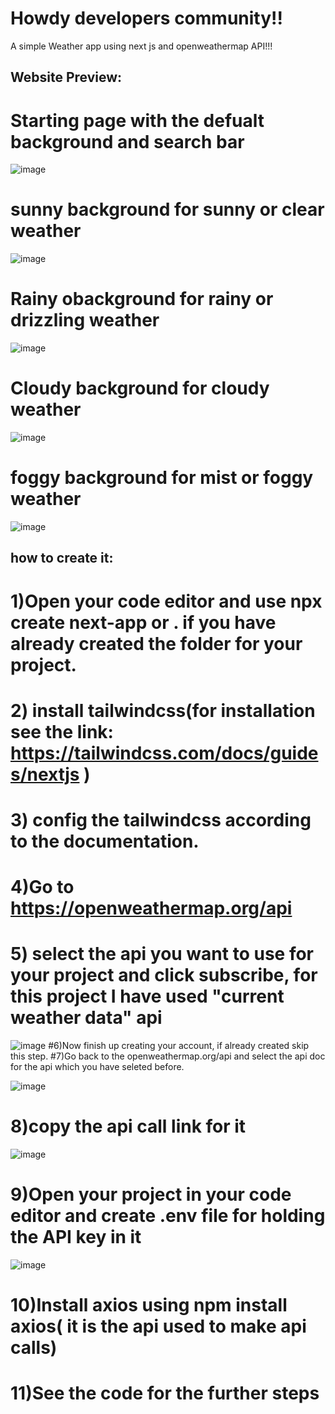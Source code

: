 # Howdy developers community!!

A simple Weather app using next js and openweathermap API!!!
## Website Preview:

# Starting page with the defualt background and search bar
![image](https://user-images.githubusercontent.com/100411918/233941217-d8ffbd8c-15f7-4eb2-96ca-11dfb7e97d5e.png)

# sunny background for sunny or clear weather
![image](https://user-images.githubusercontent.com/100411918/233942025-ae7fea90-9db4-4b48-a62c-f3bf7b8c7484.png)

# Rainy obackground for rainy or drizzling weather
![image](https://user-images.githubusercontent.com/100411918/233943859-2eb1d89a-0760-4ecb-8483-b75a392be773.png)


# Cloudy background for cloudy weather
![image](https://user-images.githubusercontent.com/100411918/233942296-815d6fa4-fb91-4add-b671-915f38500541.png)

# foggy background for mist or foggy weather
![image](https://user-images.githubusercontent.com/100411918/233942832-058a69e5-0c7b-49af-a578-334d19baa5bf.png)

## how to create it:

# 1)Open your code editor and use npx create next-app <folderName> or . if you have already created the folder for your project.
# 2) install tailwindcss(for installation see the link: https://tailwindcss.com/docs/guides/nextjs )
# 3) config the tailwindcss according to the documentation.
# 4)Go to https://openweathermap.org/api
# 5) select the api you want to use for your project and click subscribe, for this project I have used "current weather data" api
  
![image](https://user-images.githubusercontent.com/100411918/234006555-0b68239a-fe98-4077-bf2b-7b182926aca0.png)
#6)Now finish up creating your account, if already created skip this step.
#7)Go back to the openweathermap.org/api and select the api doc for the api which you have seleted before.
  
![image](https://user-images.githubusercontent.com/100411918/234006762-30811499-21fa-46b7-aa90-1939f5b51373.png)
# 8)copy the api call link for it
  
![image](https://user-images.githubusercontent.com/100411918/234006107-a6cc54b3-2e61-4b85-9dff-bd62c846bcd6.png)
# 9)Open your project in your code editor and create .env file for holding the API key in it
  
![image](https://user-images.githubusercontent.com/100411918/234007102-76e4075d-5b71-49ca-ba53-536d1b3741eb.png)
# 10)Install axios using npm install axios( it is the api used to make api calls)
# 11)See the code for the further steps



